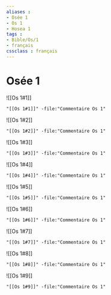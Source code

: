 ```yaml
---
aliases : 
- Osée 1
- Os 1
- Hosea 1
tags : 
- Bible/Os/1
- français
cssclass : français
---
```


# Osée 1

![[Os 1#1]]

```query
"[[Os 1#1]]" -file:"Commentaire Os 1"
```

![[Os 1#2]]

```query
"[[Os 1#2]]" -file:"Commentaire Os 1"
```

![[Os 1#3]]

```query
"[[Os 1#3]]" -file:"Commentaire Os 1"
```

![[Os 1#4]]

```query
"[[Os 1#4]]" -file:"Commentaire Os 1"
```

![[Os 1#5]]

```query
"[[Os 1#5]]" -file:"Commentaire Os 1"
```

![[Os 1#6]]

```query
"[[Os 1#6]]" -file:"Commentaire Os 1"
```

![[Os 1#7]]

```query
"[[Os 1#7]]" -file:"Commentaire Os 1"
```

![[Os 1#8]]

```query
"[[Os 1#8]]" -file:"Commentaire Os 1"
```

![[Os 1#9]]

```query
"[[Os 1#9]]" -file:"Commentaire Os 1"
```

